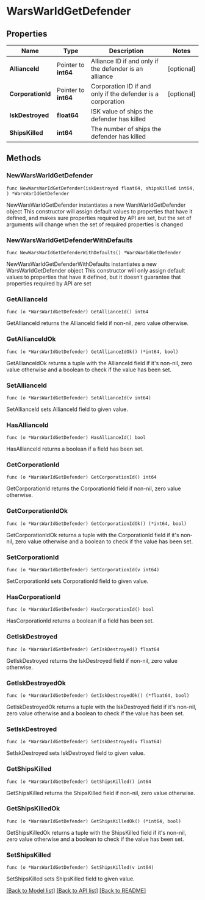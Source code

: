 # WarsWarIdGetDefender

## Properties

Name | Type | Description | Notes
------------ | ------------- | ------------- | -------------
**AllianceId** | Pointer to **int64** | Alliance ID if and only if the defender is an alliance | [optional] 
**CorporationId** | Pointer to **int64** | Corporation ID if and only if the defender is a corporation | [optional] 
**IskDestroyed** | **float64** | ISK value of ships the defender has killed | 
**ShipsKilled** | **int64** | The number of ships the defender has killed | 

## Methods

### NewWarsWarIdGetDefender

`func NewWarsWarIdGetDefender(iskDestroyed float64, shipsKilled int64, ) *WarsWarIdGetDefender`

NewWarsWarIdGetDefender instantiates a new WarsWarIdGetDefender object
This constructor will assign default values to properties that have it defined,
and makes sure properties required by API are set, but the set of arguments
will change when the set of required properties is changed

### NewWarsWarIdGetDefenderWithDefaults

`func NewWarsWarIdGetDefenderWithDefaults() *WarsWarIdGetDefender`

NewWarsWarIdGetDefenderWithDefaults instantiates a new WarsWarIdGetDefender object
This constructor will only assign default values to properties that have it defined,
but it doesn't guarantee that properties required by API are set

### GetAllianceId

`func (o *WarsWarIdGetDefender) GetAllianceId() int64`

GetAllianceId returns the AllianceId field if non-nil, zero value otherwise.

### GetAllianceIdOk

`func (o *WarsWarIdGetDefender) GetAllianceIdOk() (*int64, bool)`

GetAllianceIdOk returns a tuple with the AllianceId field if it's non-nil, zero value otherwise
and a boolean to check if the value has been set.

### SetAllianceId

`func (o *WarsWarIdGetDefender) SetAllianceId(v int64)`

SetAllianceId sets AllianceId field to given value.

### HasAllianceId

`func (o *WarsWarIdGetDefender) HasAllianceId() bool`

HasAllianceId returns a boolean if a field has been set.

### GetCorporationId

`func (o *WarsWarIdGetDefender) GetCorporationId() int64`

GetCorporationId returns the CorporationId field if non-nil, zero value otherwise.

### GetCorporationIdOk

`func (o *WarsWarIdGetDefender) GetCorporationIdOk() (*int64, bool)`

GetCorporationIdOk returns a tuple with the CorporationId field if it's non-nil, zero value otherwise
and a boolean to check if the value has been set.

### SetCorporationId

`func (o *WarsWarIdGetDefender) SetCorporationId(v int64)`

SetCorporationId sets CorporationId field to given value.

### HasCorporationId

`func (o *WarsWarIdGetDefender) HasCorporationId() bool`

HasCorporationId returns a boolean if a field has been set.

### GetIskDestroyed

`func (o *WarsWarIdGetDefender) GetIskDestroyed() float64`

GetIskDestroyed returns the IskDestroyed field if non-nil, zero value otherwise.

### GetIskDestroyedOk

`func (o *WarsWarIdGetDefender) GetIskDestroyedOk() (*float64, bool)`

GetIskDestroyedOk returns a tuple with the IskDestroyed field if it's non-nil, zero value otherwise
and a boolean to check if the value has been set.

### SetIskDestroyed

`func (o *WarsWarIdGetDefender) SetIskDestroyed(v float64)`

SetIskDestroyed sets IskDestroyed field to given value.


### GetShipsKilled

`func (o *WarsWarIdGetDefender) GetShipsKilled() int64`

GetShipsKilled returns the ShipsKilled field if non-nil, zero value otherwise.

### GetShipsKilledOk

`func (o *WarsWarIdGetDefender) GetShipsKilledOk() (*int64, bool)`

GetShipsKilledOk returns a tuple with the ShipsKilled field if it's non-nil, zero value otherwise
and a boolean to check if the value has been set.

### SetShipsKilled

`func (o *WarsWarIdGetDefender) SetShipsKilled(v int64)`

SetShipsKilled sets ShipsKilled field to given value.



[[Back to Model list]](../README.md#documentation-for-models) [[Back to API list]](../README.md#documentation-for-api-endpoints) [[Back to README]](../README.md)


